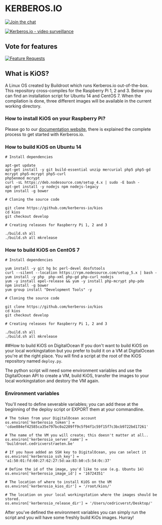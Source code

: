 # KERBEROS.IO
[![Join the chat](https://img.shields.io/gitter/room/TechnologyAdvice/Stardust.svg?style=flat)](https://gitter.im/kerberos-io/hades?utm_source=badge&utm_medium=badge&utm_campaign=pr-badge&utm_content=badge)

[![Kerberos.io - video surveillance](https://kerberos.io/images/kerberos.png)](https://kerberos.io)

## Vote for features

[![Feature Requests](http://feathub.com/kerberos-io/machinery?format=svg)](http://feathub.com/kerberos-io/machinery)

## What is KiOS?
A Linux OS created by Buildroot which runs Kerberos.io out-of-the-box. This repository cross-compiles for the Raspberry Pi 1, 2 and 3. Below you can find an installation script for Ubuntu 14 and CentOS 7. When the compilation is done, three different images will be available in the current working directory.

### How to install KiOS on your Raspberry Pi?
Please go to our [documentation website](https://doc.kerberos.io/2.0/installation/KiOS), there is explained the complete process to get started with Kerberos.io.

### How to build KiOS on Ubuntu 14

    # Install dependencies
    
    apt-get update
    apt-get install -y git build-essential unzip mercurial php5 php5-gd mcrypt php5-mcrypt php5-curl
    php5enmod mcrypt
    curl -sL https://deb.nodesource.com/setup_4.x | sudo -E bash -
    apt-get install -y nodejs npm nodejs-legacy
    npm install -g bower
    
    # Cloning the source code
    
    git clone https://github.com/kerberos-io/kios
    cd kios
    git checkout develop
    
    # Creating releases for Raspberry Pi 1, 2 and 3
    
    ./build.sh all
    ./build.sh all mkrelease

### How to build KiOS on CentOS 7

    # Install dependencies
    
    yum install -y git hg bc perl-devel dosfstools
    curl --silent --location https://rpm.nodesource.com/setup_5.x | bash -
    yum install -y php  php-xml php-gd php-curl nodejs
    yum -y install epel-release && yum -y install php-mcrypt php-pdo
    npm install -g bower
    yum group install "Development Tools" -y

    # Cloning the source code
    
    git clone https://github.com/kerberos-io/kios
    cd kios
    git checkout develop

    # Creating releases for Raspberry Pi 1, 2 and 3
    
    ./build.sh all
    ./build.sh all mkrelease

##How to build KiOS on DigitalOcean
If you don't want to build KiOS on your local workingstation but you prefer to build it on a VM at DigitalOcean you're at the right place. You will find a script at the root of the KiOS repository named `deploy.py`.

The python script will need some environment variables and use the DigitalOcean API to create a VM, build KiOS, transfer the images to your local workingstation and destory the VM again.

### Environment variables
You'll need to define severable variables; you can add these at the beginning of the deploy script or EXPORT them at your commandline.

    # The token from your DigitalOcean account
    os.environ['kerberosio_token'] = 'cdae884ef42585ca35e797bc0a2209ff9c5f94f1c59f15f7c3bcb9722bd17261'
    
    # The name of the VM you will create; this doesn't matter at all..
    os.environ['kerberosio_server_name'] = 'buildroot.cedricverstraeten.be'
    
    # If you have added an SSH key to DigitalOcean, you can select it
    os.environ['kerberosio_ssh_key'] = 'a1:50:01:fd:60:27:62:27:5d:aa:83:b0:c5:54:0c:37'
    
    # Define the id of the image, you'd like to use (e.g. Ubuntu 14)
    os.environ['kerberosio_image_id'] = '16724351'
    
    # The location of where to install KiOS on the VM
    os.environ['kerberosio_kios_dir'] = '/root/kios/'
    
    # The location on your local workingstation where the images should be stored.
    os.environ['kerberosio_release_dir'] = '/Users/cedricverst/Desktop/'


After you've defined the environment variables you can simply run the script and you will have some freshly build KiOs images. Hurray!
